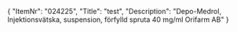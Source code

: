 {
  "ItemNr": "024225",
  "Title": "test",
  "Description": "Depo-Medrol, Injektionsvätska, suspension, förfylld spruta 40 mg/ml Orifarm AB"
}